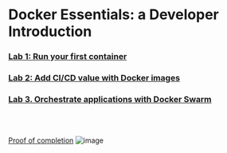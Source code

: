 # Docker Essentials: a Developer Introduction




### [Lab 1: Run your first container](https://github.com/GBlanch/Docker-Essentials-Developer-Introduction/tree/main/Lab%201%20-%20Run%20your%20first%20container)

### [Lab 2: Add CI/CD value with Docker images](https://github.com/GBlanch/Docker-Essentials-Developer-Introduction/tree/main/Lab%202%20-%20Add%20CICD%20value%20with%20Docker%20images)

### [Lab 3. Orchestrate applications with Docker Swarm](https://github.com/GBlanch/Docker-Essentials-Developer-Introduction/tree/main/Lab%203%20-%20Orchestrate%20applications%20with%20Docker%20Swarm)


&nbsp;    
&nbsp;  

[Proof of completion](https://www.credly.com/badges/f250e8b3-8b7b-4964-b47e-5a764e1f6259/linked_in_profile)
![image](https://github.com/GBlanch/Docker-Essentials-Developer-Introduction/assets/136500426/d94fcbd3-bc91-4d2e-8791-567067208880)



